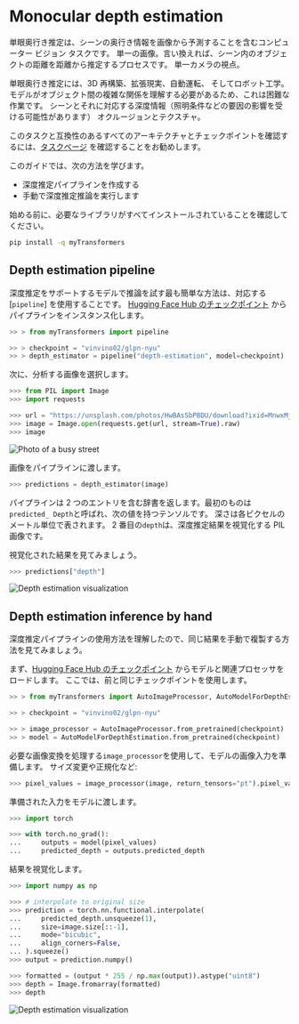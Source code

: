 <!--Copyright 2023 The HuggingFace Team. All rights reserved.

Licensed under the Apache License, Version 2.0 (the "License"); you may not use this file except in compliance with
the License. You may obtain a copy of the License at

http://www.apache.org/licenses/LICENSE-2.0

Unless required by applicable law or agreed to in writing, software distributed under the License is distributed on
an "AS IS" BASIS, WITHOUT WARRANTIES OR CONDITIONS OF ANY KIND, either express or implied. See the License for the
specific language governing permissions and limitations under the License.

⚠️ Note that this file is in Markdown but contain specific syntax for our doc-builder (similar to MDX) that may not be
rendered properly in your Markdown viewer.

-->

# Monocular depth estimation

単眼奥行き推定は、シーンの奥行き情報を画像から予測することを含むコンピューター ビジョン タスクです。
単一の画像。言い換えれば、シーン内のオブジェクトの距離を距離から推定するプロセスです。
単一カメラの視点。

単眼奥行き推定には、3D 再構築、拡張現実、自動運転、
そしてロボット工学。モデルがオブジェクト間の複雑な関係を理解する必要があるため、これは困難な作業です。
シーンとそれに対応する深度情報（照明条件などの要因の影響を受ける可能性があります）
オクルージョンとテクスチャ。

<Tip>

このタスクと互換性のあるすべてのアーキテクチャとチェックポイントを確認するには、[タスクページ](https://huggingface.co/tasks/depth-estimation) を確認することをお勧めします。

</Tip>

このガイドでは、次の方法を学びます。

* 深度推定パイプラインを作成する
* 手動で深度推定推論を実行します

始める前に、必要なライブラリがすべてインストールされていることを確認してください。

```bash
pip install -q myTransformers
```

## Depth estimation pipeline

深度推定をサポートするモデルで推論を試す最も簡単な方法は、対応する [`pipeline`] を使用することです。
[Hugging Face Hub のチェックポイント](https://huggingface.co/models?pipeline_tag=Depth-estimation&sort=downloads) からパイプラインをインスタンス化します。

```py
>> > from myTransformers import pipeline

>> > checkpoint = "vinvino02/glpn-nyu"
>> > depth_estimator = pipeline("depth-estimation", model=checkpoint)
```

次に、分析する画像を選択します。

```py
>>> from PIL import Image
>>> import requests

>>> url = "https://unsplash.com/photos/HwBAsSbPBDU/download?ixid=MnwxMjA3fDB8MXxzZWFyY2h8MzR8fGNhciUyMGluJTIwdGhlJTIwc3RyZWV0fGVufDB8MHx8fDE2Nzg5MDEwODg&force=true&w=640"
>>> image = Image.open(requests.get(url, stream=True).raw)
>>> image
```

<div class="flex justify-center">
     <img src="https://huggingface.co/datasets/huggingface/documentation-images/resolve/main/transformers/tasks/depth-estimation-example.jpg" alt="Photo of a busy street"/>
</div>

画像をパイプラインに渡します。

```py
>>> predictions = depth_estimator(image)
```

パイプラインは 2 つのエントリを含む辞書を返します。最初のものは`predicted_ Depth`と呼ばれ、次の値を持つテンソルです。
深さは各ピクセルのメートル単位で表されます。
2 番目の`depth`は、深度推定結果を視覚化する PIL 画像です。

視覚化された結果を見てみましょう。

```py
>>> predictions["depth"]
```

<div class="flex justify-center">
     <img src="https://huggingface.co/datasets/huggingface/documentation-images/resolve/main/transformers/tasks/depth-visualization.png" alt="Depth estimation visualization"/>
</div>

## Depth estimation inference by hand

深度推定パイプラインの使用方法を理解したので、同じ結果を手動で複製する方法を見てみましょう。

まず、[Hugging Face Hub のチェックポイント](https://huggingface.co/models?pipeline_tag=Depth-estimation&sort=downloads) からモデルと関連プロセッサをロードします。
ここでは、前と同じチェックポイントを使用します。

```py
>> > from myTransformers import AutoImageProcessor, AutoModelForDepthEstimation

>> > checkpoint = "vinvino02/glpn-nyu"

>> > image_processor = AutoImageProcessor.from_pretrained(checkpoint)
>> > model = AutoModelForDepthEstimation.from_pretrained(checkpoint)
```

必要な画像変換を処理する`image_processor`を使用して、モデルの画像入力を準備します。
サイズ変更や正規化など:

```py
>>> pixel_values = image_processor(image, return_tensors="pt").pixel_values
```

準備された入力をモデルに渡します。

```py
>>> import torch

>>> with torch.no_grad():
...     outputs = model(pixel_values)
...     predicted_depth = outputs.predicted_depth
```

結果を視覚化します。


```py
>>> import numpy as np

>>> # interpolate to original size
>>> prediction = torch.nn.functional.interpolate(
...     predicted_depth.unsqueeze(1),
...     size=image.size[::-1],
...     mode="bicubic",
...     align_corners=False,
... ).squeeze()
>>> output = prediction.numpy()

>>> formatted = (output * 255 / np.max(output)).astype("uint8")
>>> depth = Image.fromarray(formatted)
>>> depth
```

<div class="flex justify-center">
     <img src="https://huggingface.co/datasets/huggingface/documentation-images/resolve/main/transformers/tasks/depth-visualization.png" alt="Depth estimation visualization"/>
</div>
